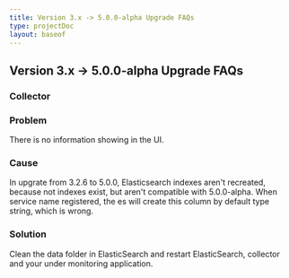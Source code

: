 ```yaml
---
title: Version 3.x -> 5.0.0-alpha Upgrade FAQs
type: projectDoc
layout: baseof
---
```

## Version 3.x -> 5.0.0-alpha Upgrade FAQs
### Collector
### Problem
There is no information showing in the UI.

### Cause
In upgrate from 3.2.6 to 5.0.0, Elasticsearch indexes aren't recreated, because not indexes exist, but aren't compatible with 5.0.0-alpha.
When service name registered, the es will create this column by default type string, which is wrong.

### Solution
Clean the data folder in ElasticSearch and restart ElasticSearch, collector and your under monitoring application.
